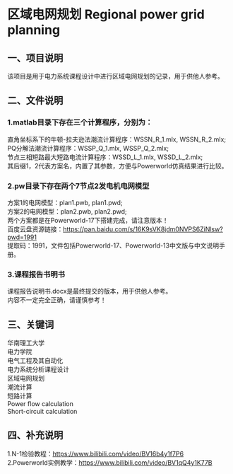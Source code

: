 # 区域电网规划  Regional power grid planning    
## 一、项目说明  
该项目是用于电力系统课程设计中进行区域电网规划的记录，用于供他人参考。
## 二、文件说明  
### 1.matlab目录下存在三个计算程序，分别为：  
直角坐标系下的牛顿-拉夫逊法潮流计算程序：WSSN_R_1.mlx, WSSN_R_2.mlx;  
PQ分解法潮流计算程序：WSSP_Q_1.mlx, WSSP_Q_2.mlx;  
节点三相短路最大短路电流计算程序：WSSD_L_1.mlx, WSSD_L_2.mlx;  
其后缀1，2代表方案名，内置了其参数，方便与Powerworld仿真结果进行比较。
### 2.pw目录下存在两个7节点2发电机电网模型
方案1的电网模型：plan1.pwb, plan1.pwd;  
方案2的电网模型：plan2.pwb, plan2.pwd;  
两个方案都是在Powerworld-17下搭建完成，请注意版本！  
百度云盘资源链接：https://pan.baidu.com/s/16K9sVK8jdm0NVPS6ZiNlsw?pwd=1991   
提取码：1991，文件包括Powerworld-17、Powerworld-13中文版与中文说明手册。  
### 3.课程报告书明书
课程报告说明书.docx是最终提交的版本，用于供他人参考。    
内容不一定完全正确，请谨慎参考！
## 三、关键词  
华南理工大学  
电力学院  
电气工程及其自动化  
电力系统分析课程设计  
区域电网规划  
潮流计算  
短路计算  
Power flow calculation  
Short-circuit calculation  
## 四、补充说明
1.N-1检验教程：https://www.bilibili.com/video/BV16b4y1f7P6  
2.Powerworld实例教学：https://www.bilibili.com/video/BV1qQ4y1K77B
